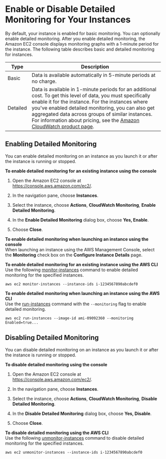 # Enable or Disable Detailed Monitoring for Your Instances<a name="using-cloudwatch-new"></a>

By default, your instance is enabled for basic monitoring\. You can optionally enable detailed monitoring\. After you enable detailed monitoring, the Amazon EC2 console displays monitoring graphs with a 1\-minute period for the instance\. The following table describes basic and detailed monitoring for instances\.


| Type | Description | 
| --- | --- | 
|  Basic  |  Data is available automatically in 5\-minute periods at no charge\.  | 
|  Detailed  |  Data is available in 1\-minute periods for an additional cost\. To get this level of data, you must specifically enable it for the instance\. For the instances where you've enabled detailed monitoring, you can also get aggregated data across groups of similar instances\. For information about pricing, see the [Amazon CloudWatch product page](http://aws.amazon.com/cloudwatch)\.  | 

## Enabling Detailed Monitoring<a name="enable-detailed-monitoring"></a>

You can enable detailed monitoring on an instance as you launch it or after the instance is running or stopped\.

**To enable detailed monitoring for an existing instance using the console**

1. Open the Amazon EC2 console at [https://console\.aws\.amazon\.com/ec2/](https://console.aws.amazon.com/ec2/)\.

1. In the navigation pane, choose **Instances**\.

1. Select the instance, choose **Actions**, **CloudWatch Monitoring**, **Enable Detailed Monitoring**\.

1. In the **Enable Detailed Monitoring** dialog box, choose **Yes, Enable**\.

1. Choose **Close**\.

**To enable detailed monitoring when launching an instance using the console**  
When launching an instance using the AWS Management Console, select the **Monitoring** check box on the **Configure Instance Details** page\.

**To enable detailed monitoring for an existing instance using the AWS CLI**  
Use the following [monitor\-instances](http://docs.aws.amazon.com/cli/latest/reference/ec2/monitor-instances.html) command to enable detailed monitoring for the specified instances\.

```
aws ec2 monitor-instances --instance-ids i-1234567890abcdef0
```

**To enable detailed monitoring when launching an instance using the AWS CLI**  
Use the [run\-instances](http://docs.aws.amazon.com/cli/latest/reference/ec2/run-instances.html) command with the `--monitoring` flag to enable detailed monitoring\.

```
aws ec2 run-instances --image-id ami-09092360 --monitoring Enabled=true...
```

## Disabling Detailed Monitoring<a name="disable-detailed-monitoring"></a>

You can disable detailed monitoring on an instance as you launch it or after the instance is running or stopped\.

**To disable detailed monitoring using the console**

1. Open the Amazon EC2 console at [https://console\.aws\.amazon\.com/ec2/](https://console.aws.amazon.com/ec2/)\.

1. In the navigation pane, choose **Instances**\.

1. Select the instance, choose **Actions**, **CloudWatch Monitoring**, **Disable Detailed Monitoring**\.

1. In the **Disable Detailed Monitoring** dialog box, choose **Yes, Disable**\.

1. Choose **Close**\.

**To disable detailed monitoring using the AWS CLI**  
Use the following [unmonitor\-instances](http://docs.aws.amazon.com/cli/latest/reference/ec2/unmonitor-instances.html) command to disable detailed monitoring for the specified instances\.

```
aws ec2 unmonitor-instances --instance-ids i-1234567890abcdef0
```